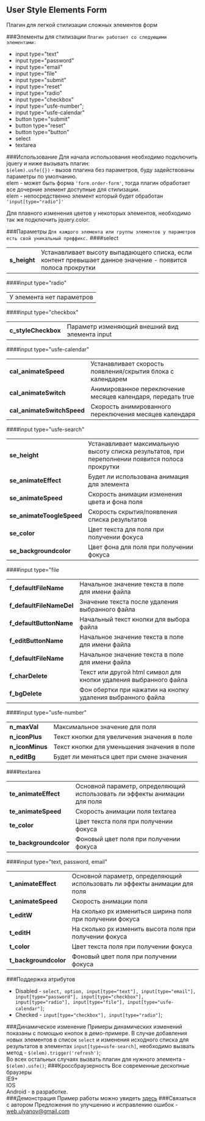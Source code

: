 ## User Style Elements Form
Плагин для легкой стилизации сложных элементов форм

###Элементы для стилизации
`Плагин работает со следующими элементами:`
 - input type="text"
 - input type="password"
 - input type="email"
 - input type="file"
 - input type="submit"
 - input type="reset"
 - input type="radio"
 - input type="checkbox"
 - input type="usfe-number";
 - input type="usfe-calendar"
 - button type="submit"
 - button type="reset"
 - button type="button"
 - select
 - textarea

###Использование
Для начала использования необходимо подключить jquery и ниже вызывать плагин:<br>
`$(elem).usfe({})` - вызов плагина без параметров, буду задействованы параметры по умолчанию.<br>
elem -  может быть форма `'form.order-form'`, тогда плагин обработает все дочерние элемент
доступные для стилизации.<br>
elem - непосредственно элемент который будет обработан `'input[type="radio"]'`

Для плавного изменения цветов у некоторых элементов, необходимо так же 
подключить jquery.color.

###Параметры
`Для каждого элемента или группы элементов у параметров есть свой уникальный преффикс.`
####select
<table>
    <tr>
      <td><b>s_height</b></td>
      <td>Устанавливает высоту выпадающего списка, если контент превышает данное значение - появится полоса прокрутки</td>
    </tr>
</table>
####input type="radio"
<table>
    <tr>
      <td colspan="2">У элемента нет параметров</td>
    </tr>
</table>
####input type="checkbox"
<table>
    <tr>
      <td><b>c_styleCheckbox</b></td>
      <td>Параметр изменяющий внешний вид элемента input</td>
    </tr>
</table>
####input type="usfe-calendar"
<table>
    <tr>
      <td><b>cal_animateSpeed</b></td>
      <td>Устанавливает скорость появления/скрытия блока с календарем</td>
    </tr>
    <tr>
      <td><b>cal_animateSwitch</b></td>
      <td>Анимированное переключение месяцев календаря, передать true</td>
    </tr>
    <tr>
      <td><b>cal_animateSwitchSpeed</b></td>
      <td>Скорость анимированного переключения месяцев календаря</td>
    </tr>
</table>
####input type="usfe-search"
<table>
    <tr>
      <td><b>se_height</b></td>
      <td>Устанавливает максимальную высоту списка результатов, при переполнении появится полоса прокрутки</td>
    </tr>
    <tr>
      <td><b>se_animateEffect</b></td>
      <td>Будет ли использована анимация для элемента</td>
    </tr>
    <tr>
      <td><b>se_animateSpeed</b></td>
      <td>Скорость анимации изменения цвета и фона поля</td>
    </tr>
    <tr>
      <td><b>se_animateToogleSpeed</b></td>
      <td>Скорость скрытия/появления списка результатов</td>
    </tr>
    <tr>
      <td><b>se_color</b></td>
      <td>Цвет текста для поля при получении фокуса</td>
    </tr>
    <tr>
      <td><b>se_backgroundcolor</b></td>
      <td>Цвет фона для поля при получении фокуса</td>
    </tr>
</table>	
####input type="file
<table>
    <tr>
      <td><b>f_defaultFileName</b></td>
      <td>Начальное значение текста в поле для имени файла</td>
    </tr>
    <tr>
      <td><b>f_defaultFileNameDel</b></td>
      <td>Значение текста после удаления выбранного файла</td>
    </tr>
        <tr>
      <td><b>f_defaultButtonName</b></td>
      <td>Начальный текст кнопки для выбора файла</td>
    </tr>
    <tr>
      <td><b>f_editButtonName</b></td>
      <td>Начальное значение текста в поле для имени файла</td>
    </tr>
    <tr>
      <td><b>f_defaultFileName</b></td>
      <td>Начальное значение текста в поле для имени файла</td>
    </tr>
    <tr>
      <td><b>f_charDelete</b></td>
      <td>Текст или другой html символ для кнопки удаления выбранного файла</td>
    </tr>
    <tr>
      <td><b>f_bgDelete</b></td>
      <td>Фон обертки при нажатии на кнопку удаления выбранного файла</td>
    </tr>
</table>
####input type="usfe-number"
<table>
    <tr>
      <td><b>n_maxVal</b></td>
      <td>Максимальное значение для поля</td>
    </tr>
    <tr>
      <td><b>n_iconPlus</b></td>
      <td>Текст кнопки для увеличения значения в поле</td>
    </tr>
    <tr>
      <td><b>n_iconMinus</b></td>
      <td>Текст кнопки для уменьшения значения в поле</td>
    </tr>
    <tr>
      <td><b>n_editBg</b></td>
      <td>Будет ли меняться цвет при смене значения</td>
    </tr>
</table>
####textarea
<table>
    <tr>
      <td><b>te_animateEffect</b></td>
      <td>Основной параметр, определяющий использовать ли эффекты анимации для поля</td>
    </tr>
    <tr>
      <td><b>te_animateSpeed</b></td>
      <td>Скорость анимации поля textarea</td>
    </tr>
    <tr>
      <td><b>te_color</b></td>
      <td>Цвет текста поля при получении фокуса</td>
    </tr>
    <tr>
      <td><b>te_backgroundcolor</b></td>
      <td>Фоновый цвет поля при получении фокуса</td>
    </tr>
</table>
####input type="text, password, email"
<table>
    <tr>
      <td><b>t_animateEffect</b></td>
      <td>Основной параметр, определяющий использовать ли эффекты анимации для поля</td>
    </tr>
    <tr>
      <td><b>t_animateSpeed</b></td>
      <td>Скорость анимации поля</td>
    </tr>
    <tr>
      <td><b>t_editW</b></td>
      <td>На сколько px измениться ширина поля при получении фокуса</td>
    </tr>
    <tr>
      <td><b>t_editH</b></td>
      <td>На сколько px изменить высота поля при получении фокуса</td>
    </tr>
    <tr>
      <td><b>t_color</b></td>
      <td>Цвет текста поля при получении фокуса</td>
    </tr>
    <tr>
      <td><b>t_backgroundcolor</b></td>
      <td>Фоновый цвет поля при получении фокуса</td>
    </tr>
</table>

###Поддержка атрибутов
 - Disabled - `select, option, input[type="text"], input[type="email"], input[type="password"], input[type="checkbox"], input[type="radio"], input[type="file"], input[type="usfe-calendar"]`;
 - Checked -  `input[type="checkbox"], input[type="radio"]`;

###Динамическое изменение
Примеры динамических изменений показаны с помощью кнопок в демо-примере.
В случае добавления новых элементов в список `select` и изменения исходного списка для результатов в элементах `input[type=usfe-search]`, необходимо вызвать метод -  `$(elem).trigger('refresh')`;<br>
Во всех остальных случаях вызвать плагин для нужного элемента - `$(elem).usfe()`;
###Кроссбраузерность
Все современные дескопные браузеры<br>
IE9+<br>
IOS<br>
Android - в разработке.<br>
###Демонстрация
Пример работы можно увидеть <a target="_blank" href="http://example.web-ulyanov.ru/frontend/usfe/demo/index.html">здесь</a>
###Связаться с автором
Предложения по улучшению и исправлению ошибок - <a href="mailto:web.ulyanov@gmail.com">web.ulyanov@gmail.com</a>


